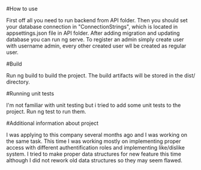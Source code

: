 #How to use

First off all you need to run backend from API folder. Then you should set your database connection in "ConnectionStrings", which is located in appsettings.json file in API folder. After adding migration and updating database you can run ng serve. To register an admin simply create user with username admin, every other created user wll be created as regular user.

#Build

Run ng build to build the project. The build artifacts will be stored in the dist/ directory.

#Running unit tests

I'm not familiar with unit testing but i tried to add some unit tests to the project. Run ng test to run them.

#Additional information about project

I was applying to this company several months ago and I was working on the same task. This time I was working mostly on implementing proper access with different authentification roles and implementing like/dislike system. I tried to make proper data structures for new feature this time although I did not rework old data structures so they may seem flawed.
